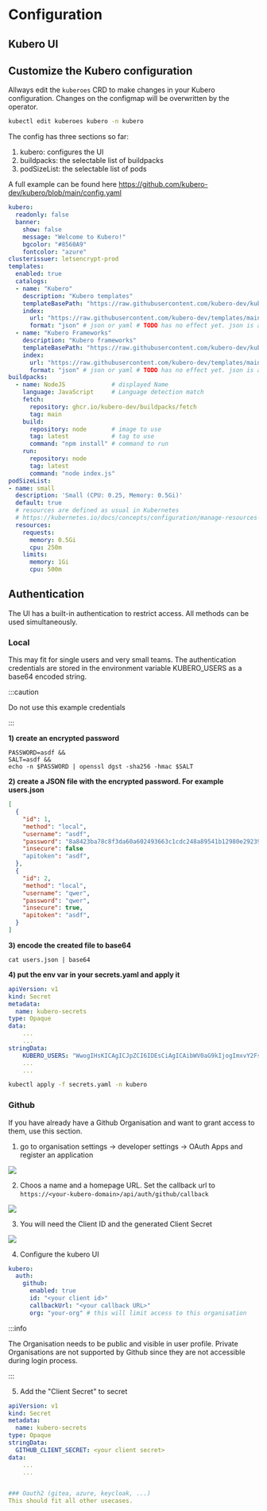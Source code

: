 # Configuration

## Kubero UI

## Customize the Kubero configuration
Allways edit the `kuberoes` CRD to make changes in your Kubero configuration. Changes on the configmap will be overwritten by the operator. 

```bash
kubectl edit kuberoes kubero -n kubero
```


The config has three sections so far:

1. kubero: configures the UI
2. buildpacks: the selectable list of buildpacks
3. podSizeList: the selectable list of pods

A full example can be found here https://github.com/kubero-dev/kubero/blob/main/config.yaml

```yaml
kubero:
  readonly: false
  banner:
    show: false
    message: "Welcome to Kubero!"
    bgcolor: "#8560A9"
    fontcolor: "azure"
clusterissuer: letsencrypt-prod
templates:
  enabled: true
  catalogs:
  - name: "Kubero"
    description: "Kubero templates"
    templateBasePath: "https://raw.githubusercontent.com/kubero-dev/kubero/main/services/"
    index: 
      url: "https://raw.githubusercontent.com/kubero-dev/templates/main/index.json"
      format: "json" # json or yaml # TODO has no effect yet. json is always used
  - name: "Kubero Frameworks"
    description: "Kubero frameworks"
    templateBasePath: "https://raw.githubusercontent.com/kubero-dev/kubero/main/services/"
    index: 
      url: "https://raw.githubusercontent.com/kubero-dev/templates/main/index-frameworks.json"
      format: "json" # json or yaml # TODO has no effect yet. json is always used
buildpacks:
  - name: NodeJS             # displayed Name
    language: JavaScript     # Language detection match
    fetch:
      repository: ghcr.io/kubero-dev/buildpacks/fetch
      tag: main
    build:
      repository: node       # image to use
      tag: latest            # tag to use
      command: "npm install" # command to run
    run:
      repository: node
      tag: latest
      command: "node index.js"
podSizeList:
- name: small
  description: 'Small (CPU: 0.25, Memory: 0.5Gi)'
  default: true
  # resources are defined as usual in Kubernetes
  # https://kubernetes.io/docs/concepts/configuration/manage-resources-containers/
  resources:
    requests:
      memory: 0.5Gi
      cpu: 250m
    limits:
      memory: 1Gi
      cpu: 500m
```



## Authentication
The UI has a built-in authentication to restrict access. All methods can be used simultaneously.

### Local
This may fit for single users and very small teams. The authentication credentials are stored in the environment variable KUBERO_USERS as a base64 encoded string.

:::caution

Do not use this example credentials

:::

**1) create an encrypted password**
```
PASSWORD=asdf &&
SALT=asdf &&
echo -n $PASSWORD | openssl dgst -sha256 -hmac $SALT
```

**2) create a JSON file with the encrypted password. For example users.json**
```json
[
  {
    "id": 1,
    "method": "local",
    "username": "asdf",
    "password": "8a8423ba78c8f3da60a602493663c1cdc248a89541b12980e292399c0f0cad21",
    "insecure": false
    "apitoken": "asdf",
  },
  {
    "id": 2,
    "method": "local",
    "username": "qwer",
    "password": "qwer",
    "insecure": true,
    "apitoken": "asdf",
  }
]
```
**3) encode the created file to base64**
```
cat users.json | base64
```

**4) put the env var in your secrets.yaml and apply it**
```yaml
apiVersion: v1
kind: Secret
metadata:
  name: kubero-secrets
type: Opaque
data:
    ...
    ...
stringData:
    KUBERO_USERS: "WwogIHsKICAgICJpZCI6IDEsCiAgICAibWV0aG9kIjogImxvY2FsIiwKICAgICJ1c2VybmFtZSI6ICJhc2RmIiwKICAgICJwYXNzd29yZCI6ICI4YTg0MjNiYTc4YzhmM2RhNjBhNjAyNDkzNjYzYzFjZGMyNDhhODk1NDFiMTI5ODBlMjkyMzk5YzBmMGNhZDIxIiwKICAgICJpbnNlY3VyZSI6IGZhbHNlCiAgfSwKICB7CiAgICAiaWQiOiAyLAogICAgIm1ldGhvZCI6ICJsb2NhbCIsCiAgICAidXNlcm5hbWUiOiAicXdlciIsCiAgICAicGFzc3dvcmQiOiAicXdlciIsCiAgICAiaW5zZWN1cmUiOiB0cnVlCiAgfQpd"
    ...
    ...
```

```bash
kubectl apply -f secrets.yaml -n kubero
```

### Github
If you have already have a Github Organisation and want to grant access to them, use this section.

1. go to organisation settings -> developer settings -> OAuth Apps and register an application
<img src="configuration-github-1.png" />

2. Choos a name and a homepage URL. Set the callback url to `https://<your-kubero-domain>/api/auth/github/callback`
<img src="configuration-github-2.png" />

3. You will need the Client ID and the generated Client Secret
<img src="configuration-github-3.png" />

4. Configure the kubero UI
```yaml
kubero:
  auth:
    github:
      enabled: true
      id: "<your client id>"
      callbackUrl: "<your callback URL>"
      org: "your-org" # this will limit access to this organisation
```

:::info

The Organisation needs to be public and visible in user profile. Private Organisations are not supported by Github since they are not accessible during login process.

:::

5. Add the "Client Secret" to secret
```yaml
apiVersion: v1
kind: Secret
metadata:
  name: kubero-secrets
type: Opaque
stringData: 
  GITHUB_CLIENT_SECRET: <your client secret>
data:
    ...
    ...


### Oauth2 (gitea, azure, keycloak, ...)
This should fit all other usecases.
